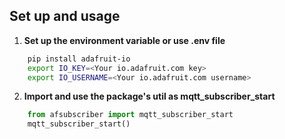 ## Set up and usage
1. **Set up the environment variable or use .env file**
```bash
    pip install adafruit-io
    export IO_KEY=<Your io.adafruit.com key>
    export IO_USERNAME=<Your io.adafruit.com username>
```

2. **Import and use the package's util as mqtt_subscriber_start**
```python
    from afsubscriber import mqtt_subscriber_start
    mqtt_subscriber_start()
```